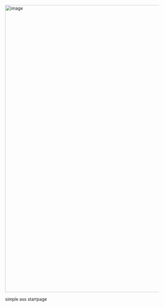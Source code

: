 <img width="1892" height="940" alt="image" src="https://github.com/user-attachments/assets/4760e969-388f-49c0-932d-5a056ee25e7c" />


simple ass startpage
